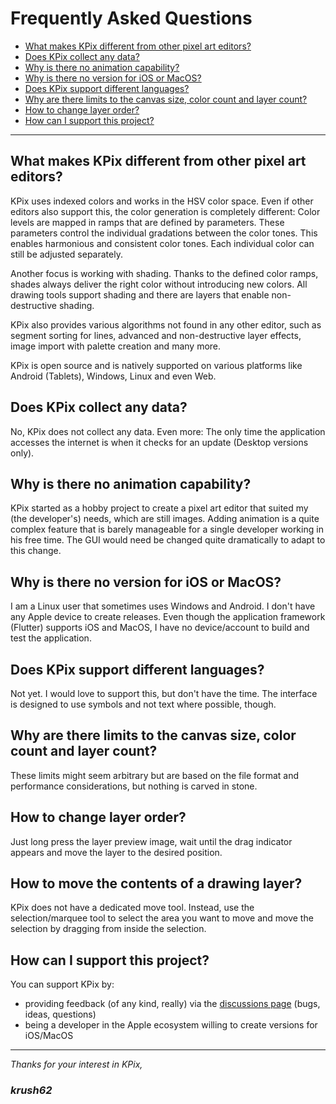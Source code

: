 # Frequently Asked Questions


- [What makes KPix different from other pixel art editors?](#what-makes-kpix-different-from-other-pixel-art-editors)
- [Does KPix collect any data?](#does-kpix-collect-any-data)
- [Why is there no animation capability?](#why-is-there-no-animation-capability)
- [Why is there no version for iOS or MacOS?](#why-is-there-no-version-for-ios-or-macos)
- [Does KPix support different languages?](#does-kpix-support-different-languages)
- [Why are there limits to the canvas size, color count and layer count?](#why-are-there-limits-to-the-canvas-size-color-count-and-layer-count)
- [How to change layer order?](#how-to-change-layer-order)
- [How can I support this project?](#how-can-i-support-this-project)
 
---

## What makes KPix different from other pixel art editors?
KPix uses indexed colors and works in the HSV color space. Even if other editors also support this, the color generation is completely different: Color levels are mapped in ramps that are defined by parameters. These parameters control the individual gradations between the color tones. This enables harmonious and consistent color tones. Each individual color can still be adjusted separately.

Another focus is working with shading. Thanks to the defined color ramps, shades always deliver the right color without introducing new colors. All drawing tools support shading and there are layers that enable non-destructive shading.

KPix also provides various algorithms not found in any other editor, such as segment sorting for lines, advanced and non-destructive layer effects, image import with palette creation and many more.

KPix is open source and is natively supported on various platforms like Android (Tablets), Windows, Linux and even Web.

## Does KPix collect any data?
No, KPix does not collect any data. Even more: The only time the application accesses the internet is when it checks for an update (Desktop versions only).

## Why is there no animation capability?
KPix started as a hobby project to create a pixel art editor that suited my (the developer's) needs, which are still images.
Adding animation is a quite complex feature that is barely manageable for a single developer working in his free time. The GUI would need be changed quite dramatically to adapt to this change.

## Why is there no version for iOS or MacOS?
I am a Linux user that sometimes uses Windows and Android. I don't have any Apple device to create releases. Even though the application framework (Flutter) supports iOS and MacOS, I have no device/account to build and test the application. 

## Does KPix support different languages?
Not yet. I would love to support this, but don't have the time. The interface is designed to use symbols and not text where possible, though.

## Why are there limits to the canvas size, color count and layer count?
These limits might seem arbitrary but are based on the file format and performance considerations, but nothing is carved in stone.

## How to change layer order?
Just long press the layer preview image, wait until the drag indicator appears and move the layer to the desired position.

## How to move the contents of a drawing layer?
KPix does not have a dedicated move tool. Instead, use the selection/marquee tool to select the area you want to move and move the selection by dragging from inside the selection. 

## How can I support this project?
You can support KPix by:
- providing feedback (of any kind, really) via the [discussions page](https://github.com/krush62/KPix/discussions) (bugs, ideas, questions)
- being a developer in the Apple ecosystem willing to create versions for iOS/MacOS 


---

*Thanks for your interest in KPix,*

### *krush62*